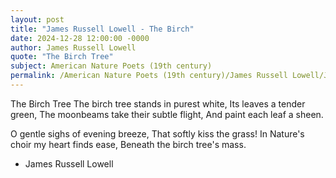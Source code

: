 ```yaml
---
layout: post
title: "James Russell Lowell - The Birch"
date: 2024-12-28 12:00:00 -0000
author: James Russell Lowell
quote: "The Birch Tree"
subject: American Nature Poets (19th century)
permalink: /American Nature Poets (19th century)/James Russell Lowell/James Russell Lowell - The Birch
---
```


The Birch Tree
The birch tree stands in purest white,
   Its leaves a tender green,
   The moonbeams take their subtle flight,
   And paint each leaf a sheen.

   O gentle sighs of evening breeze,
   That softly kiss the grass!
   In Nature's choir my heart finds ease,
   Beneath the birch tree's mass.


- James Russell Lowell
